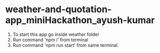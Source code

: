 # weather-and-quotation-app_miniHackathon_ayush-kumar
1. To start this app go inside weather folder 
2. Run command 'npm i' from terminal 
3. Run command 'npm run start' from same terminal.